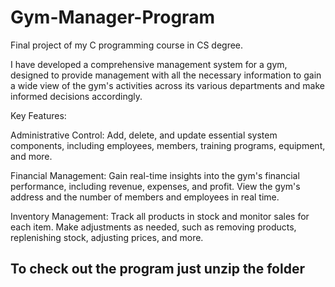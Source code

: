 # Gym-Manager-Program
Final project of my C programming course in CS degree.

I have developed a comprehensive management system for a gym, designed to provide management with all the necessary information to gain a wide view of the gym's activities across its various departments and make informed decisions accordingly.

Key Features:

Administrative Control: Add, delete, and update essential system components, including employees, members, training programs, equipment, and more.

Financial Management: Gain real-time insights into the gym's financial performance, including revenue, expenses, and profit. View the gym's address and the number of members and employees in real time.

Inventory Management: Track all products in stock and monitor sales for each item. Make adjustments as needed, such as removing products, replenishing stock, adjusting prices, and more.

## To check out the program just unzip the folder 

